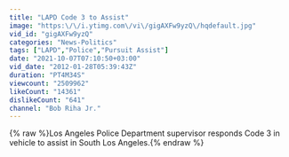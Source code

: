 ```yaml
---
title: "LAPD Code 3 to Assist"
image: "https:\/\/i.ytimg.com\/vi\/gigAXFw9yzQ\/hqdefault.jpg"
vid_id: "gigAXFw9yzQ"
categories: "News-Politics"
tags: ["LAPD","Police","Pursuit Assist"]
date: "2021-10-07T07:10:50+03:00"
vid_date: "2012-01-28T05:39:43Z"
duration: "PT4M34S"
viewcount: "2509962"
likeCount: "14361"
dislikeCount: "641"
channel: "Bob Riha Jr."
---
```

{% raw %}Los Angeles Police Department supervisor responds Code 3 in vehicle to assist in South Los Angeles.{% endraw %}
